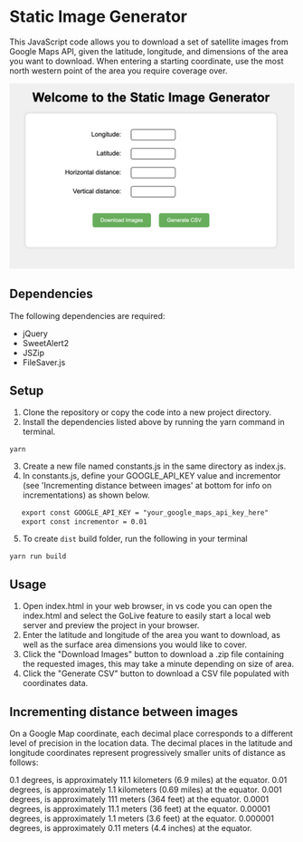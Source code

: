 # Static Image Generator

This JavaScript code allows you to download a set of satellite images from Google Maps API, given the latitude, longitude, and dimensions of the area you want to download. When entering a starting coordinate, use the most north western point of the area you require coverage over.

![a site that has 4 user input fields for coordinates and a button to download images](images/img-gen-preview.png)

## Dependencies

The following dependencies are required:

- jQuery
- SweetAlert2
- JSZip
- FileSaver.js

## Setup

1. Clone the repository or copy the code into a new project directory.
2. Install the dependencies listed above by running the yarn command in terminal.

```
yarn
```

3. Create a new file named constants.js in the same directory as index.js.
4. In constants.js, define your GOOGLE_API_KEY value and incrementor (see 'Incrementing distance between images' at bottom for info on incrementations) as shown below.

```
   export const GOOGLE_API_KEY = "your_google_maps_api_key_here"
   export const incrementor = 0.01
```

5. To create `dist` build folder, run the following in your terminal

```
yarn run build
```

## Usage

1. Open index.html in your web browser, in vs code you can open the index.html and select the GoLive feature to easily start a local web server and preview the project in your browser.
2. Enter the latitude and longitude of the area you want to download, as well as the surface area dimensions you would like to cover.
3. Click the "Download Images" button to download a .zip file containing the requested images, this may take a minute depending on size of area.
4. Click the "Generate CSV" button to download a CSV file populated with coordinates data.

## Incrementing distance between images

On a Google Map coordinate, each decimal place corresponds to a different level of precision in the location data. The decimal places in the latitude and longitude coordinates represent progressively smaller units of distance as follows:

0.1 degrees, is approximately 11.1 kilometers (6.9 miles) at the equator.
0.01 degrees, is approximately 1.1 kilometers (0.69 miles) at the equator.
0.001 degrees, is approximately 111 meters (364 feet) at the equator.
0.0001 degrees, is approximately 11.1 meters (36 feet) at the equator.
0.00001 degrees, is approximately 1.1 meters (3.6 feet) at the equator.
0.000001 degrees, is approximately 0.11 meters (4.4 inches) at the equator.
